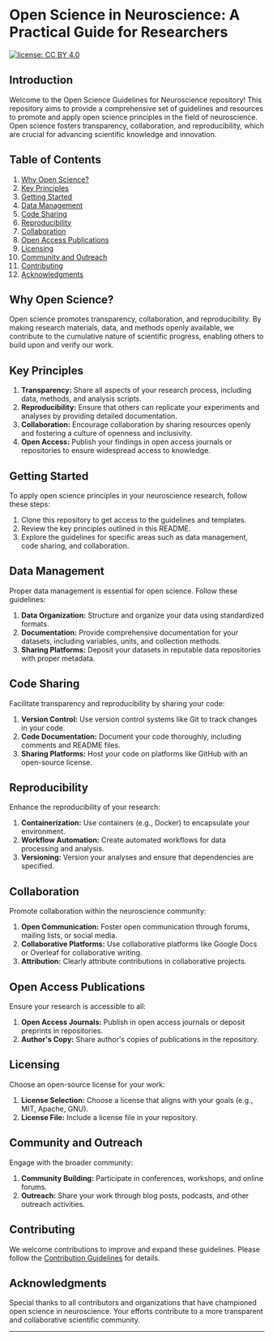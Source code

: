 # Open Science in Neuroscience: A Practical Guide for Researchers

[![license: CC BY 4.0](https://img.shields.io/badge/license-CC_BY_4.0-lightgrey.svg)](https://creativecommons.org/licenses/by/4.0/)

## Introduction

Welcome to the Open Science Guidelines for Neuroscience repository! This repository aims to provide a comprehensive set of guidelines and resources to promote and apply open science principles in the field of neuroscience. Open science fosters transparency, collaboration, and reproducibility, which are crucial for advancing scientific knowledge and innovation.

## Table of Contents

1. [Why Open Science?](#why-open-science)
2. [Key Principles](#key-principles)
3. [Getting Started](#getting-started)
4. [Data Management](#data-management)
5. [Code Sharing](#code-sharing)
6. [Reproducibility](#reproducibility)
7. [Collaboration](#collaboration)
8. [Open Access Publications](#open-access-publications)
9. [Licensing](#licensing)
10. [Community and Outreach](#community-and-outreach)
11. [Contributing](#contributing)
12. [Acknowledgments](#acknowledgments)

## Why Open Science?

Open science promotes transparency, collaboration, and reproducibility. By making research materials, data, and methods openly available, we contribute to the cumulative nature of scientific progress, enabling others to build upon and verify our work.

## Key Principles

1. **Transparency:** Share all aspects of your research process, including data, methods, and analysis scripts.
2. **Reproducibility:** Ensure that others can replicate your experiments and analyses by providing detailed documentation.
3. **Collaboration:** Encourage collaboration by sharing resources openly and fostering a culture of openness and inclusivity.
4. **Open Access:** Publish your findings in open access journals or repositories to ensure widespread access to knowledge.

## Getting Started

To apply open science principles in your neuroscience research, follow these steps:

1. Clone this repository to get access to the guidelines and templates.
2. Review the key principles outlined in this README.
3. Explore the guidelines for specific areas such as data management, code sharing, and collaboration.

## Data Management

Proper data management is essential for open science. Follow these guidelines:

1. **Data Organization:** Structure and organize your data using standardized formats.
2. **Documentation:** Provide comprehensive documentation for your datasets, including variables, units, and collection methods.
3. **Sharing Platforms:** Deposit your datasets in reputable data repositories with proper metadata.

## Code Sharing

Facilitate transparency and reproducibility by sharing your code:

1. **Version Control:** Use version control systems like Git to track changes in your code.
2. **Code Documentation:** Document your code thoroughly, including comments and README files.
3. **Sharing Platforms:** Host your code on platforms like GitHub with an open-source license.

## Reproducibility

Enhance the reproducibility of your research:

1. **Containerization:** Use containers (e.g., Docker) to encapsulate your environment.
2. **Workflow Automation:** Create automated workflows for data processing and analysis.
3. **Versioning:** Version your analyses and ensure that dependencies are specified.

## Collaboration

Promote collaboration within the neuroscience community:

1. **Open Communication:** Foster open communication through forums, mailing lists, or social media.
2. **Collaborative Platforms:** Use collaborative platforms like Google Docs or Overleaf for collaborative writing.
3. **Attribution:** Clearly attribute contributions in collaborative projects.

## Open Access Publications

Ensure your research is accessible to all:

1. **Open Access Journals:** Publish in open access journals or deposit preprints in repositories.
2. **Author's Copy:** Share author's copies of publications in the repository.

## Licensing

Choose an open-source license for your work:

1. **License Selection:** Choose a license that aligns with your goals (e.g., MIT, Apache, GNU).
2. **License File:** Include a license file in your repository.

## Community and Outreach

Engage with the broader community:

1. **Community Building:** Participate in conferences, workshops, and online forums.
2. **Outreach:** Share your work through blog posts, podcasts, and other outreach activities.

## Contributing

We welcome contributions to improve and expand these guidelines. Please follow the [Contribution Guidelines](CONTRIBUTING.md) for details.

## Acknowledgments

Special thanks to all contributors and organizations that have championed open science in neuroscience. Your efforts contribute to a more transparent and collaborative scientific community.

---

